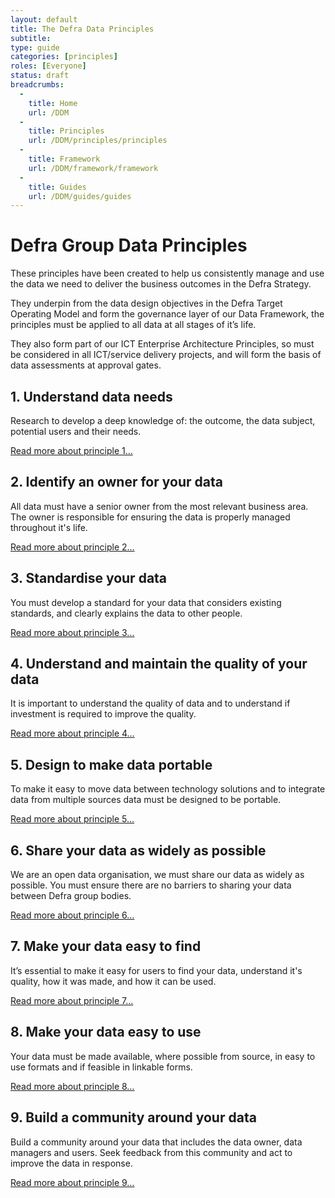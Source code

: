 ```yaml
---
layout: default
title: The Defra Data Principles
subtitle: 
type: guide
categories: [principles]
roles: [Everyone]
status: draft
breadcrumbs:
  -
    title: Home
    url: /DDM
  -
    title: Principles
    url: /DDM/principles/principles
  -
    title: Framework
    url: /DDM/framework/framework
  -
    title: Guides
    url: /DDM/guides/guides
---
```


# Defra Group Data Principles


These principles have been created to help us consistently manage and use the data we need to deliver the business outcomes in the Defra Strategy.

They underpin from the data design objectives in the Defra Target Operating Model and form the governance layer of our Data Framework, the principles must be applied to all data at all stages of it’s life.

They also form part of our ICT Enterprise Architecture Principles, so must be considered in all ICT/service delivery projects, and will form the basis of data assessments at approval gates.

## 1. Understand data needs

Research to develop a deep knowledge of: the outcome, the data subject, potential users and their needs.

[Read more about principle 1…](principles/principle1)

## 2. Identify an owner for your data

All data must have a senior owner from the most relevant business area. The owner is responsible for ensuring the data is properly managed throughout it's life.

[Read more about principle 2…](principle2)

## 3. Standardise your data

You must develop a standard for your data that considers existing standards, and clearly explains the data to other people.

[Read more about principle 3…](principle3)

## 4. Understand and maintain the quality of your data

It is important to understand the quality of data and to understand if investment is required to improve the quality.

[Read more about principle 4…](principle4)

## 5. Design to make data portable

To make it easy to move data between technology solutions and to integrate data from multiple sources data must be designed to be portable.

[Read more about principle 5…](principle5)

## 6. Share your data as widely as possible

We are an open data organisation, we must share our data as widely as possible. You must ensure there are no barriers to sharing your data between Defra group bodies.

[Read more about principle 6…](principle6)

## 7. Make your data easy to find

It’s essential to make it easy for users to find your data, understand it's quality, how it was made, and how it can be used.  

[Read more about principle 7…](principle7)

## 8. Make your data easy to use

Your data must be made available, where possible from source, in easy to use formats and if feasible in linkable forms.

[Read more about principle 8…](principle8)

## 9. Build a community around your data

Build a community around your data that includes the data owner, data managers and users. Seek feedback from this community and act to improve the data in response.

[Read more about principle 9…](principle9)
